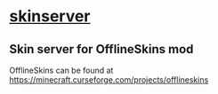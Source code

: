 # [skinserver](http://skinserver.pqtato.pw)
## Skin server for OfflineSkins mod
OfflineSkins can be found at https://minecraft.curseforge.com/projects/offlineskins
